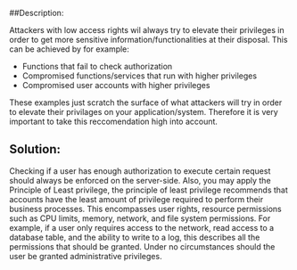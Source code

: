 ##Description:

Attackers with low access rights wil always try to elevate their privileges in order to get more sensitive information/functionalities at their disposal. This can be achieved by for example:

 - Functions that fail to check authorization
 - Compromised functions/services that run with higher privileges
 - Compromised user accounts with higher privileges

These examples just scratch the surface of what attackers will try in order to elevate their privilages on your application/system. Therefore it is very important to take this reccomendation high into account.

## Solution:

Checking if a user has enough authorization to execute certain request should always be enforced on the server-side. Also, you may apply the Principle of Least privilege, the principle of least privilege recommends that accounts have the least amount of privilege required to perform their business processes. This encompasses user rights, resource permissions such as CPU limits, memory, network, and file system permissions. For example, if a user only requires access to the network, read access to a database table, and the ability to write to a log, this describes all the permissions that should be granted. Under no circumstances should the user be granted administrative privileges. 
